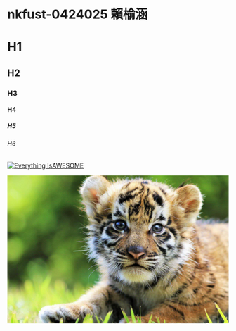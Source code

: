 # nkfust-0424025 賴榆涵
# H1
## H2
### H3
#### H4
##### H5
###### H6

[![Everything IsAWESOME](https://img.youtube.com/vi/KVpFj86tCzE/0.jpg)](https://www.youtube.com/watch?v=KVpFj86tCzE)

![Tiger](21733580_796153557231588_387793024_o.jpg "小老虎")
